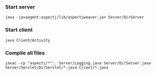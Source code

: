### Start server
```java -javaagent:aspectj/lib/aspectjweaver.jar Server/DirServer```

### Start client
```java Client/Activity```

### Compile all files
```javac -cp "aspectj/*":. Server/Logging.java Server/DirServer.java Server/Servlet/DirServlet/*.java Client/*.java```